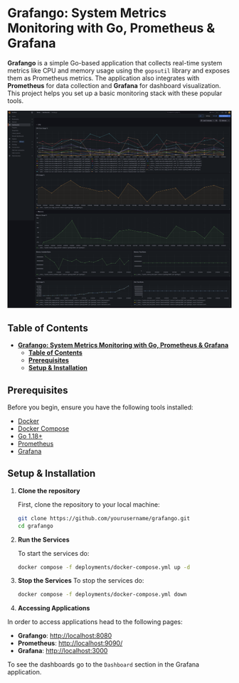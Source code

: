 # **Grafango: System Metrics Monitoring with Go, Prometheus & Grafana**

**Grafango** is a simple Go-based application that collects real-time system metrics like CPU and memory usage using the `gopsutil` library and exposes them as Prometheus metrics. The application also integrates with **Prometheus** for data collection and **Grafana** for dashboard visualization. This project helps you set up a basic monitoring stack with these popular tools.

![Grafango Application](./assets/grafango.png)

## **Table of Contents**

- [**Grafango: System Metrics Monitoring with Go, Prometheus \& Grafana**](#grafango-system-metrics-monitoring-with-go-prometheus--grafana)
  - [**Table of Contents**](#table-of-contents)
  - [**Prerequisites**](#prerequisites)
  - [**Setup \& Installation**](#setup--installation)

## **Prerequisites**

Before you begin, ensure you have the following tools installed:

- [Docker](https://www.docker.com/)
- [Docker Compose](https://docs.docker.com/compose/)
- [Go 1.18+](https://golang.org/dl/)
- [Prometheus](https://prometheus.io/)
- [Grafana](https://grafana.com/)

## **Setup & Installation**

1. **Clone the repository**

   First, clone the repository to your local machine:

    ```bash
    git clone https://github.com/yourusername/grafango.git
    cd grafango
    ```

2. **Run the Services**

    To start the services do:

    ```bash
    docker compose -f deployments/docker-compose.yml up -d
    ```

3. **Stop the Services**
    To stop the services do:

    ```bash
    docker compose -f deployments/docker-compose.yml down
    ```

4. **Accessing Applications**

In order to access applications head to the following pages:

- **Grafango**: [http://localhost:8080](http://localhost:8080)
- **Prometheus**: [http://localhost:9090/](http://localhost:9090/)
- **Grafana**: [http://localhost:3000](http://localhost:3000)

To see the dashboards go to the `Dashboard` section in the Grafana application.